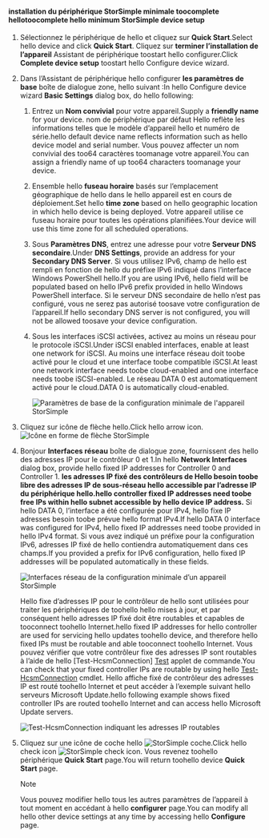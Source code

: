 <!--author=alkohli last changed: 9/17/15-->

#### <a name="toocomplete-hello-minimum-storsimple-device-setup"></a><span data-ttu-id="b4ae0-101">installation du périphérique StorSimple minimale toocomplete hello</span><span class="sxs-lookup"><span data-stu-id="b4ae0-101">toocomplete hello minimum StorSimple device setup</span></span>
1. <span data-ttu-id="b4ae0-102">Sélectionnez le périphérique de hello et cliquez sur **Quick Start**.</span><span class="sxs-lookup"><span data-stu-id="b4ae0-102">Select hello device and click **Quick Start**.</span></span> <span data-ttu-id="b4ae0-103">Cliquez sur **terminer l’installation de l’appareil** Assistant de périphérique toostart hello configurer.</span><span class="sxs-lookup"><span data-stu-id="b4ae0-103">Click **Complete device setup** toostart hello Configure device wizard.</span></span>
2. <span data-ttu-id="b4ae0-104">Dans l’Assistant de périphérique hello configurer **les paramètres de base** boîte de dialogue zone, hello suivant :</span><span class="sxs-lookup"><span data-stu-id="b4ae0-104">In hello Configure device wizard **Basic Settings** dialog box, do hello following:</span></span>
   
   1. <span data-ttu-id="b4ae0-105">Entrez un **Nom convivial** pour votre appareil.</span><span class="sxs-lookup"><span data-stu-id="b4ae0-105">Supply a **friendly name** for your device.</span></span> <span data-ttu-id="b4ae0-106">nom de périphérique par défaut Hello reflète les informations telles que le modèle d’appareil hello et numéro de série.</span><span class="sxs-lookup"><span data-stu-id="b4ae0-106">hello default device name reflects information such as hello device model and serial number.</span></span> <span data-ttu-id="b4ae0-107">Vous pouvez affecter un nom convivial des too64 caractères toomanage votre appareil.</span><span class="sxs-lookup"><span data-stu-id="b4ae0-107">You can assign a friendly name of up too64 characters toomanage your device.</span></span>
   2. <span data-ttu-id="b4ae0-108">Ensemble hello **fuseau horaire** basés sur l’emplacement géographique de hello dans le hello appareil est en cours de déploiement.</span><span class="sxs-lookup"><span data-stu-id="b4ae0-108">Set hello **time zone** based on hello geographic location in which hello device is being deployed.</span></span> <span data-ttu-id="b4ae0-109">Votre appareil utilise ce fuseau horaire pour toutes les opérations planifiées.</span><span class="sxs-lookup"><span data-stu-id="b4ae0-109">Your device will use this time zone for all scheduled operations.</span></span>
   3. <span data-ttu-id="b4ae0-110">Sous **Paramètres DNS**, entrez une adresse pour votre **Serveur DNS secondaire**.</span><span class="sxs-lookup"><span data-stu-id="b4ae0-110">Under **DNS Settings**, provide an address for your **Secondary DNS Server**.</span></span> <span data-ttu-id="b4ae0-111">Si vous utilisez IPv6, champ de hello est rempli en fonction de hello du préfixe IPv6 indiqué dans l’interface Windows PowerShell hello.</span><span class="sxs-lookup"><span data-stu-id="b4ae0-111">If you are using IPv6, hello field will be populated based on hello IPv6 prefix provided in hello Windows PowerShell interface.</span></span> 
      <span data-ttu-id="b4ae0-112">Si le serveur DNS secondaire de hello n’est pas configuré, vous ne serez pas autorisé toosave votre configuration de l’appareil.</span><span class="sxs-lookup"><span data-stu-id="b4ae0-112">If hello secondary DNS server is not configured, you will not be allowed toosave your device configuration.</span></span>
   4. <span data-ttu-id="b4ae0-113">Sous les interfaces iSCSI activées, activez au moins un réseau pour le protocole iSCSI.</span><span class="sxs-lookup"><span data-stu-id="b4ae0-113">Under iSCSI enabled interfaces, enable at least one network for iSCSI.</span></span> <span data-ttu-id="b4ae0-114">Au moins une interface réseau doit toobe activé pour le cloud et une interface toobe compatible iSCSI.</span><span class="sxs-lookup"><span data-stu-id="b4ae0-114">At least one network interface needs toobe cloud-enabled and one interface needs toobe iSCSI-enabled.</span></span> <span data-ttu-id="b4ae0-115">Le réseau DATA 0 est automatiquement activé pour le cloud.</span><span class="sxs-lookup"><span data-stu-id="b4ae0-115">DATA 0 is automatically cloud-enabled.</span></span>
      
      ![Paramètres de base de la configuration minimale de l'appareil StorSimple](./media/storsimple-complete-minimum-device-setup-u1/HCS_MinDeviceSetupBasicSettings1-include.png)
3. <span data-ttu-id="b4ae0-117">Cliquez sur icône de flèche hello.</span><span class="sxs-lookup"><span data-stu-id="b4ae0-117">Click hello arrow icon.</span></span> ![Icône en forme de flèche StorSimple](./media/storsimple-complete-minimum-device-setup/HCS_ArrowIcon-include.png)
4. <span data-ttu-id="b4ae0-119">Bonjour **Interfaces réseau** boîte de dialogue zone, fournissent des hello des adresses IP pour le contrôleur 0 et 1.</span><span class="sxs-lookup"><span data-stu-id="b4ae0-119">In hello **Network Interfaces** dialog box, provide hello fixed IP addresses for Controller 0 and Controller 1.</span></span> <span data-ttu-id="b4ae0-120">**les adresses IP fixé des contrôleurs de Hello besoin toobe libre des adresses IP de sous-réseau hello accessible par l’adresse IP du périphérique hello.**</span><span class="sxs-lookup"><span data-stu-id="b4ae0-120">**hello controller fixed IP addresses need toobe free IPs within hello subnet accessible by hello device IP address.**</span></span> <span data-ttu-id="b4ae0-121">Si hello DATA 0, l’interface a été configurée pour IPv4, hello fixe IP adresses besoin toobe prévue hello format IPv4.</span><span class="sxs-lookup"><span data-stu-id="b4ae0-121">If hello DATA 0 interface was configured for IPv4, hello fixed IP addresses need toobe provided in hello IPv4 format.</span></span> <span data-ttu-id="b4ae0-122">Si vous avez indiqué un préfixe pour la configuration IPv6, adresses IP fixé de hello contiendra automatiquement dans ces champs.</span><span class="sxs-lookup"><span data-stu-id="b4ae0-122">If you provided a prefix for IPv6 configuration, hello fixed IP addresses will be populated automatically in these fields.</span></span>

    ![Interfaces réseau de la configuration minimale d’un appareil StorSimple](./media/storsimple-complete-minimum-device-setup-u1/HCS_MinDeviceSetupNetworkInterfaces2-include.png)

    <span data-ttu-id="b4ae0-124">Hello fixe d’adresses IP pour le contrôleur de hello sont utilisées pour traiter les périphériques de toohello hello mises à jour, et par conséquent hello adresses IP fixé doit être routables et capables de tooconnect toohello Internet.</span><span class="sxs-lookup"><span data-stu-id="b4ae0-124">hello fixed IP addresses for hello controller are used for servicing hello updates toohello device, and therefore hello fixed IPs must be routable and able tooconnect toohello Internet.</span></span> <span data-ttu-id="b4ae0-125">Vous pouvez vérifier que votre contrôleur fixe des adresses IP sont routables à l’aide de hello [Test-HcsmConnection] [ Test] applet de commande.</span><span class="sxs-lookup"><span data-stu-id="b4ae0-125">You can check that your fixed controller IPs are routable by using hello [Test-HcsmConnection][Test] cmdlet.</span></span> <span data-ttu-id="b4ae0-126">Hello affiche fixé de contrôleur des adresses IP est routé toohello Internet et peut accéder à l’exemple suivant hello serveurs Microsoft Update.</span><span class="sxs-lookup"><span data-stu-id="b4ae0-126">hello following example shows fixed controller IPs are routed toohello Internet and can access hello Microsoft Update servers.</span></span> 

     ![Test-HcsmConnection indiquant les adresses IP routables](./media/storsimple-complete-minimum-device-setup-u1/Test-HcsmConnectionOutputRegisteredDevice.png)

1. <span data-ttu-id="b4ae0-128">Cliquez sur une icône de coche hello ![StorSimple coche](./media/storsimple-complete-minimum-device-setup/HCS_CheckIcon-include.png).</span><span class="sxs-lookup"><span data-stu-id="b4ae0-128">Click hello check icon ![StorSimple check icon](./media/storsimple-complete-minimum-device-setup/HCS_CheckIcon-include.png).</span></span>
   <span data-ttu-id="b4ae0-129">Vous revenez toohello périphérique **Quick Start** page.</span><span class="sxs-lookup"><span data-stu-id="b4ae0-129">You will return toohello device **Quick Start** page.</span></span>
   
   > [!NOTE]
   > <span data-ttu-id="b4ae0-130">Vous pouvez modifier hello tous les autres paramètres de l’appareil à tout moment en accédant à hello **configurer** page.</span><span class="sxs-lookup"><span data-stu-id="b4ae0-130">You can modify all hello other device settings at any time by accessing hello **Configure** page.</span></span>
   > 
   > 

<!--Link reference-->
[Test]: https://technet.microsoft.com/library/dn715782(v=wps.630).aspx